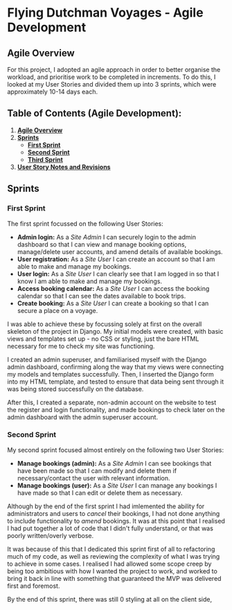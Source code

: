 # **Flying Dutchman Voyages - Agile Development**

## **Agile Overview**

For this project, I adopted an agile approach in order to better organise the workload, and prioritise work to be completed in increments. To do this, I looked at my User Stories and divided them up into 3 sprints, which were approximately 10-14 days each.

## **Table of Contents (Agile Development):**

1. [**Agile Overview**](#agile-overview)
1. [**Sprints**](#sprints)
    - [**First Sprint**](#site-validation)
    - [**Second Sprint**](#site-validation)
    - [**Third Sprint**](#site-validation)
1. [**User Story Notes and Revisions**](#user-story-notes-and-revisions)

## **Sprints**

### **First Sprint**

The first sprint focussed on the following User Stories:

* **Admin login:** As a _Site Admin_ I can securely login to the admin dashboard so that I can view and manage booking options, manage/delete user accounts, and amend details of available bookings.
* **User registration:** As a _Site User_ I can create an account so that I am able to make and manage my bookings.
* **User login:** As a _Site User_ I can clearly see that I am logged in so that I know I am able to make and manage my bookings.
* **Access booking calendar:** As a _Site User_ I can access the booking calendar so that I can see the dates available to book trips.
* **Create booking:** As a _Site User_ I can create a booking so that I can secure a place on a voyage.

I was able to achieve these by focussing solely at first on the overall skeleton of the project in Django. My initial models were created, with basic views and templates set up - no CSS or styling, just the bare HTML necessary for me to check my site was functioning.

I created an admin superuser, and familiarised myself with the Django admin dashboard, confirming along the way that my views were connecting my models and templates successfully. Then, I inserted the Django form into my HTML template, and tested to ensure that data being sent through it was being stored successfully on the database.

After this, I created a separate, non-admin account on the website to test the register and login functionality, and made bookings to check later on the admin dashboard with the admin superuser account.

### **Second Sprint**

My second sprint focused almost entirely on the following two User Stories:

* **Manage bookings (admin):** As a _Site Admin_ I can see bookings that have been made so that I can modify and delete them if necessary/contact the user with relevant information.
* **Manage bookings (user):** As a _Site User_ I can manage any bookings I have made so that I can edit or delete them as necessary.

Although by the end of the first sprint I had imlemented the ability for administrators and users to _cancel_ their bookings, I had not done anything to include functionality to _amend_ bookings. It was at this point that I realised I had put together a lot of code that I didn't fully understand, or that was poorly written/overly verbose.

It was because of this that I dedicated this sprint first of all to refactoring much of my code, as well as reviewing the complexity of what I was trying to achieve in some cases. I realised I had allowed some scope creep by being too ambitious with how I wanted the project to work, and worked to bring it back in line with something that guaranteed the MVP was delivered first and foremost.

By the end of this sprint, there was still 0 styling at all on the client side, 